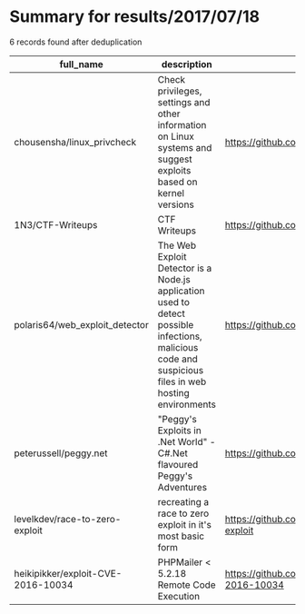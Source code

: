
# Summary for results/2017/07/18
    
6 records found after deduplication

| full_name | description | html_url | matched_list | matched_count | pushed_at | size | stargazers_count | language | forks_count |
|------------------------------------|-------------------------------------------------------------------------------------------------------------------------------------------------------|-------------------------------------------------------|-----------------------------------------------|-----------------|---------------------------|--------|--------------------|------------|---------------|
| chousensha/linux_privcheck | Check privileges, settings and other information on Linux systems and suggest exploits based on kernel versions | https://github.com/chousensha/linux_privcheck | ['exploit'] | 1 | 2017-07-18 17:58:40+00:00 | 114 | 24 | Python | 6 |
| 1N3/CTF-Writeups | CTF Writeups | https://github.com/1N3/CTF-Writeups | ['exploit'] | 1 | 2017-07-18 17:06:31+00:00 | 21 | 15 | | 11 |
| polaris64/web_exploit_detector | The Web Exploit Detector is a Node.js application used to detect possible infections, malicious code and suspicious files in web hosting environments | https://github.com/polaris64/web_exploit_detector | ['exploit'] | 1 | 2017-07-18 12:05:40+00:00 | 90 | 85 | JavaScript | 36 |
| peterussell/peggy.net | "Peggy's Exploits in .Net World" - C#.Net flavoured Peggy's Adventures | https://github.com/peterussell/peggy.net | ['exploit'] | 1 | 2017-07-18 17:38:33+00:00 | 5437 | 0 | C# | 0 |
| levelkdev/race-to-zero-exploit | recreating a race to zero exploit in it's most basic form | https://github.com/levelkdev/race-to-zero-exploit | ['exploit'] | 1 | 2017-07-18 17:23:50+00:00 | 15 | 2 | JavaScript | 1 |
| heikipikker/exploit-CVE-2016-10034 | PHPMailer < 5.2.18 Remote Code Execution | https://github.com/heikipikker/exploit-CVE-2016-10034 | ['cve-2', 'exploit', 'remote code execution'] | 3 | 2017-07-18 08:14:28+00:00 | 251 | 1 | PHP | 1 |
